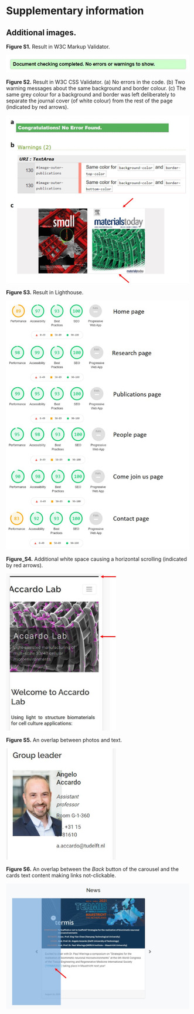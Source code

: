 # Supplementary information

## Additional images.

**Figure S1.** Result in W3C Markup Validator.

<img src="assets/images/supp_info_images/html_validator.jpg" alt="Result in W3C Markup Validator." width="500px" height="auto">

**Figure S2.** Result in W3C CSS Validator. (a) No errors in the code. (b) Two warning messages about the same background and border colour. (c) The same grey colour for a background and border was left deliberately to separate the journal cover (of white colour) from the rest of the page (indicated by red arrows).

<img src="assets/images/supp_info_images/css_validator.jpg" alt="Result in W3C CSS Validator." width="500px" height="auto">

**Figure S3.** Result in Lighthouse. 

<img src="assets/images/supp_info_images/lighthouse_test.jpg" alt="Result in Lighthouse." width="500px" height="auto">
    
**Figure_S4.** Additional white space causing a horizontal scrolling (indicated by red arrows).

<img src="assets/images/supp_info_images/initial_bug.jpg" alt="Additional white space causing a horizontal scrolling (indicated by red arrows)." width="300px" height="auto">

**Figure S5.** An overlap between photos and text. 

<img src="assets/images/supp_info_images/people_page_bug.jpg" alt="An overlap between photos and text." width="300px" height="auto">

**Figure S6.** An overlap between the *Back* button of the carousel and the cards text content making links not-clickable.

<img src="assets/images/supp_info_images/bug3.jpg" alt="An overlap between the Back button of the carousel and the cards text content making links not-clickable." width="500px" height="auto">

